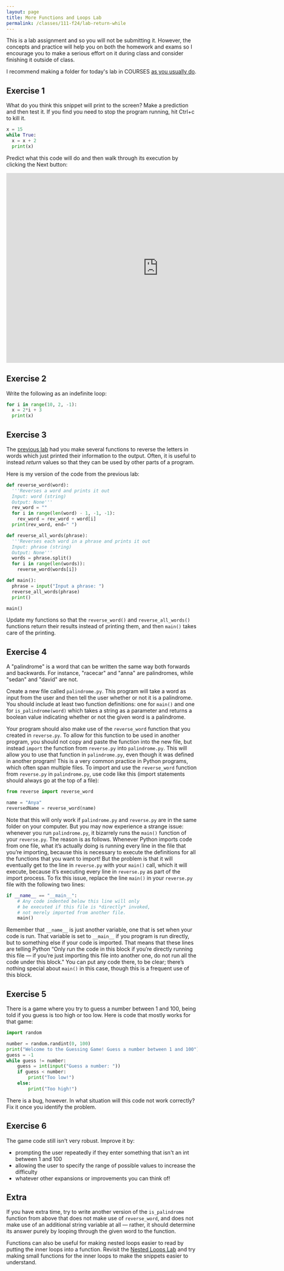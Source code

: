 ```yaml
---
layout: page
title: More Functions and Loops Lab 
permalink: /classes/111-f24/lab-return-while
---
```


This is a lab assignment and so you will not be submitting it.
However, the concepts and practice will help you on both the homework and exams so I encourage you to make a serious effort on it during class and consider finishing it outside of class.

I recommend making a folder for today's lab in COURSES [as you usually do](getting-started).

## Exercise 1

What do you think this snippet will print to the screen? Make a prediction and then test it. If you find you need to stop the program running, hit Ctrl+c to kill it.

```python
x = 15
while True:
  x = x + 2
  print(x)
```

Predict what this code will do and then walk through its execution by clicking the Next button:

<iframe width="800" height="500" frameborder="0" src="https://pythontutor.com/iframe-embed.html#code=def%20bar%28lst%29%3A%0A%20%20%20%20print%28lst%29%0A%20%20%20%20lst%5B0%5D%20%2B%3D%2010%0A%20%20%20%20print%28lst%29%0A%0AmyList%20%3D%20%5B1,%202,%203%5D%0A%0Abar%28myList%29%0A%0Aprint%28myList%29%0A%0A&codeDivHeight=400&codeDivWidth=350&cumulative=false&curInstr=0&heapPrimitives=nevernest&origin=opt-frontend.js&py=3&rawInputLstJSON=%5B%5D&textReferences=false"> </iframe>

## Exercise 2
Write the following as an indefinite loop:

```python
for i in range(10, 2, -1):
  x = 2*i + 3
  print(x)
```

## Exercise 3

The [previous lab](functions1) had you make several functions to reverse the letters in words which just printed their information to the output.
Often, it is useful to instead *return* values so that they can be used by other parts of a program.

Here is my version of the code from the previous lab:
```python
def reverse_word(word):
  '''Reverses a word and prints it out
  Input: word (string)
  Output: None'''
  rev_word = ""
  for i in range(len(word) - 1, -1, -1):
    rev_word = rev_word + word[i]
  print(rev_word, end=" ")

def reverse_all_words(phrase):
  '''Reverses each word in a phrase and prints it out
  Input: phrase (string)
  Output: None'''
  words = phrase.split()
  for i in range(len(words)):
    reverse_word(words[i])

def main():
  phrase = input("Input a phrase: ")
  reverse_all_words(phrase)
  print()

main()
```

Update my functions so that the `reverse_word()` and `reverse_all_words()` functions return their results instead of printing them, and then `main()` takes care of the printing.

## Exercise 4
A "palindrome" is a word that can be written the same way both forwards and backwards. 
For instance, "racecar" and "anna" are palindromes, while "sedan" and "david" are not.

Create a new file called `palindrome.py`. 
This program will take a word as input from the user and then tell the user whether or not it is a palindrome. 
You should include at least two function definitions: one for `main()` and one for `is_palindrome(word)` which takes a string as a parameter and returns a boolean value indicating whether or not the given word is a palindrome.

Your program should also make use of the `reverse_word` function that you created in `reverse.py`. 
To allow for this function to be used in another program, you should not copy and paste the function into the new file, but instead `import` the function from `reverse.py` into `palindrome.py`. 
This will allow you to use that function in `palindrome.py`, even though it was defined in another program! 
This is a very common practice in Python programs, which often span multiple files. 
To import and use the `reverse_word` function from `reverse.py` in `palindrome.py`, use code like this (import statements should always go at the top of a file):
```python
from reverse import reverse_word

name = "Anya"
reversedName = reverse_word(name)
```

Note that this will only work if `palindrome.py` and `reverse.py` are in the same folder on your computer. 
But you may now experience a strange issue: whenever you run `palindrome.py`, it bizarrely runs the `main()` function of your `reverse.py`. 
The reason is as follows. 
Whenever Python imports code from one file, what it’s actually doing is running every line in the file that you’re importing, because this is necessary to execute the definitions for all the functions that you want to import! 
But the problem is that it will eventually get to the line in `reverse.py` with your `main()` call, which it will execute, because it’s executing every line in `reverse.py` as part of the import process. 
To fix this issue, replace the line `main()` in your `reverse.py` file with the following two lines:

```python
if __name__ == "__main__":
    # Any code indented below this line will only
    # be executed if this file is *directly* invoked,
    # not merely imported from another file.
    main()
```

Remember that `__name__` is just another variable, one that is set when your code is run. 
That variable is set to `__main__` if you program is run directly, but to something else if your code is imported.
That means that these lines are telling Python “Only run the code in this block if you’re directly running this file — if you’re just importing this file into another one, do not run all the code under this block."
You can put any code there, to be clear; there’s nothing special about `main()` in this case, though this is a frequent use of this block.

## Exercise 5
There is a game where you try to guess a number between 1 and 100, being told if you guess is too high or too low. 
Here is code that mostly works for that game:

```python
import random

number = random.randint(0, 100)
print("Welcome to the Guessing Game! Guess a number between 1 and 100")
guess = -1
while guess != number:
    guess = int(input("Guess a number: "))
    if guess < number:
        print("Too low!")
    else:
        print("Too high!")
```

There is a bug, however. 
In what situation will this code not work correctly? Fix it once you identify the problem.

## Exercise 6
The game code still isn't very robust. 
Improve it by:
* prompting the user repeatedly if they enter something that isn't an int between 1 and 100
* allowing the user to specify the range of possible values to increase the difficulty
* whatever other expansions or improvements you can think of!

## Extra
If you have extra time, try to write another version of the `is_palindrome` function from above that does not make use of `reverse_word`, and does not make use of an additional string variable at all — rather, it should determine its answer purely by looping through the given word to the function.

Functions can also be useful for making nested loops easier to read by putting the inner loops into a function. Revisit the [Nested Loops Lab](lab-nested) and try making small functions for the inner loops to make the snippets easier to understand.
